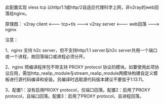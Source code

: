 此配置实现 vless tcp 以http/1.1或http/2自适应代理科学上网，非v2ray的web回落给nginx。

原理图： v2ray client <--- tcp+tls ---> v2ray server <--- web回落 ---> nginx

注意：

1、nginx 支持 h2c server，但不支持http/1.1 server与h2c server共用一个端口或一个进程，故回落端口或进程必须分开。

2、nginx 预编译程序包不带支持 PROXY protocol 协议的模块。如要使用此项协议应用，需加http_realip_module与stream_realip_module两模块构建自定义模板进行源代码编译和安装。另编译时选取源代码版本建议不要低于1.13.11。

3、配置1：没有启用PROXY protocol，仅端口回落。配置2：启用了PROXY protocol，且端口回落。配置3：启用了PROXY protocol，且进程回落。
